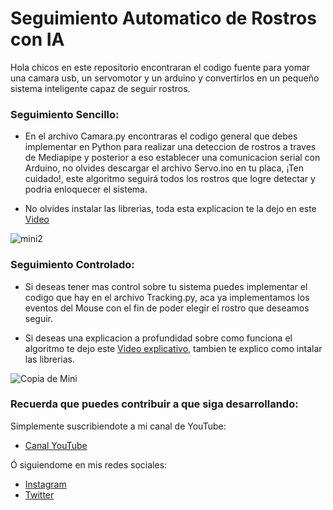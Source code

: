# Seguimiento Automatico de Rostros con IA
Hola chicos en este repositorio encontraran el codigo fuente para yomar una camara usb, un servomotor y un arduino y convertirlos en un pequeño sistema inteligente capaz de seguir rostros.

### Seguimiento Sencillo:
- En el archivo Camara.py encontraras el codigo general que debes implementar en Python para realizar una deteccion de rostros a traves de Mediapipe y posterior a eso establecer una comunicacion serial con Arduino, no olvides descargar el archivo Servo.ino en tu placa, ¡Ten cuidado!, este algoritmo seguirá todos los rostros que logre detectar y podria enloquecer el sistema.

- No olvides instalar las librerias, toda esta explicacion te la dejo en este [Video](https://youtu.be/CcN-2u1XcVY) 

![mini2](https://user-images.githubusercontent.com/85022752/161502812-baa915b6-69ba-4e0e-98ff-a05ea56de59f.jpg)

### Seguimiento Controlado:
- Si deseas tener mas control sobre tu sistema puedes implementar el codigo que hay en el archivo Tracking.py, aca ya implementamos los eventos del Mouse con el fin de poder elegir el rostro que deseamos seguir. 

- Si deseas una explicacion a profundidad sobre como funciona el algoritmo te dejo este [Video explicativo](https://youtu.be/ZfHVpsSHJHM), tambien te explico como intalar las librerias.

![Copia de Mini](https://user-images.githubusercontent.com/85022752/161504090-ff63b35d-815b-4979-8ea4-08c5bb645330.jpg)

### Recuerda que puedes contribuir a que siga desarrollando:
Simplemente suscribiendote a mi canal de YouTube:
- [Canal YouTube](https://www.youtube.com/channel/UCzwHEOCbsZLjfELperJ6VeQ/videos)

Ó siguiendome en mis redes sociales: 
- [Instagram](https://www.instagram.com/santiagsanchezr/)
- [Twitter](https://twitter.com/SantiagSanchezR)


